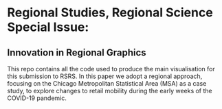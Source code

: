 
# Regional Studies, Regional Science Special Issue: 
## Innovation in Regional Graphics 

This repo contains all the code used to produce the main visualisation for this submission to RSRS. In this paper we adopt a regional approach, focusing on the Chicago Metropolitan Statistical Area (MSA) as a case study, to explore changes to retail mobility during the early weeks of the COVID-19 pandemic.
